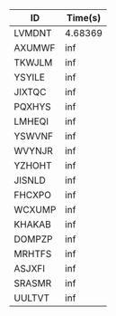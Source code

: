 |ID|Time(s)|
|-|-|
|LVMDNT|4.68369|
|AXUMWF|inf|
|TKWJLM|inf|
|YSYILE|inf|
|JIXTQC|inf|
|PQXHYS|inf|
|LMHEQI|inf|
|YSWVNF|inf|
|WVYNJR|inf|
|YZHOHT|inf|
|JISNLD|inf|
|FHCXPO|inf|
|WCXUMP|inf|
|KHAKAB|inf|
|DOMPZP|inf|
|MRHTFS|inf|
|ASJXFI|inf|
|SRASMR|inf|
|UULTVT|inf|
